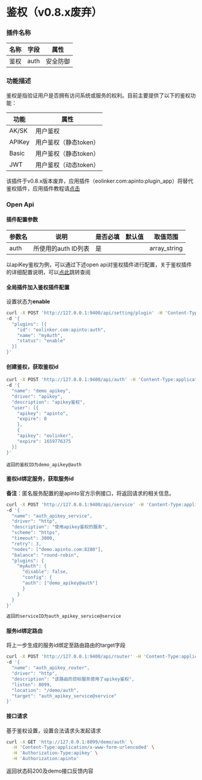 # 鉴权（v0.8.x废弃）
### 插件名称

| 名称 | 字段 | 属性     |
| ---- | ---- | -------- |
| 鉴权 | auth | 安全防御 |

### 功能描述

鉴权是指验证用户是否拥有访问系统或服务的权利。目前主要提供了以下的鉴权功能：

| 功能   | 属性                  |
| ------ | --------------------- |
| AK/SK  | 用户鉴权              |
| APIKey | 用户鉴权（静态token） |
| Basic  | 用户鉴权（静态token） |
| JWT    | 用户鉴权（动态token） |

该插件于v0.8.x版本废弃，应用插件（eolinker.com:apinto:plugin_app）将替代鉴权插件，应用插件教程请[点击](/docs/apinto/plugins/app.md)

### Open Api

#### 插件配置参数


| 参数名 | 说明                | 是否必填 | 默认值 | 取值范围     |
| ------ | ------------------- | -------- | ------ | ------------ |
| auth   | 所使用的auth ID列表 | 是       |        | array_string |

以apiKey鉴权为例，可以通过下述open api对鉴权插件进行配置，关于鉴权插件的详细配置说明，可以[点此](/docs/apinto/auth)跳转查阅

#### 全局插件加入鉴权插件配置

设置状态为**enable**

```sh
curl -X POST 'http://127.0.0.1:9400/api/setting/plugin' -H 'Content-Type:application/json' \
-d '{
  "plugins": [{
    "id": "eolinker.com:apinto:auth",
    "name": "myAuth",
    "status": "enable"
  }]
}'
```

#### 创建鉴权，获取鉴权id

```sh
curl -X POST 'http://127.0.0.1:9400/api/auth' -H 'Content-Type:application/json' \
-d '{
  "name": "demo_apikey",
  "driver": "apikey",
  "description": "apikey鉴权",
  "user": [{
	"apikey": "apinto",
	"expire": 0
	}, 
	{
	"apikey": "eolinker",
	"expire": 1659776375
  }]
}'
```

```
返回的鉴权ID为demo_apikey@auth
```

#### 鉴权id绑定服务，获取服务id

**备注**：匿名服务配置的是apinto官方示例接口，将返回请求的相关信息。

```sh
curl -X POST 'http://127.0.0.1:9400/api/service' -H 'Content-Type:application/json' \
-d '{
  "name": "auth_apikey_service",
  "driver": "http",
  "description": "使用apikey鉴权的服务",
  "scheme": "https",
  "timeout": 3000,
  "retry": 3,
  "nodes": ["demo.apinto.com:8280"],
  "balance": "round-robin",
  "plugins": {
	"myAuth": {
	  "disable": false,
	  "config": {
	  "auth": ["demo_apikey@auth"]
	  }
    }
  }
}'
```

```sh
返回的serviceID为auth_apikey_service@service
```

#### 服务id绑定路由

将上一步生成的服务id绑定至路由路由的target字段

```sh
curl -X POST 'http://127.0.0.1:9400/api/router' -H 'Content-Type:application/json' \
-d '{
  "name": "auth_apikey_router",
  "driver": "http",
  "description": "该路由的目标服务使用了apikey鉴权",
  "listen": 8099,
  "location": "/demo/auth",
  "target": "auth_apikey_service@service"
}'
```

#### 接口请求

基于鉴权设置，设置合法请求头发起请求

```sh
curl -X GET 'http://127.0.0.1:8099/demo/auth' \
  -H 'Content-Type:application/x-www-form-urlencoded' \
  -H 'Authorization-Type:apikey' \
  -H 'Authorization:apinto'
```

返回状态码200及demo接口反馈内容
